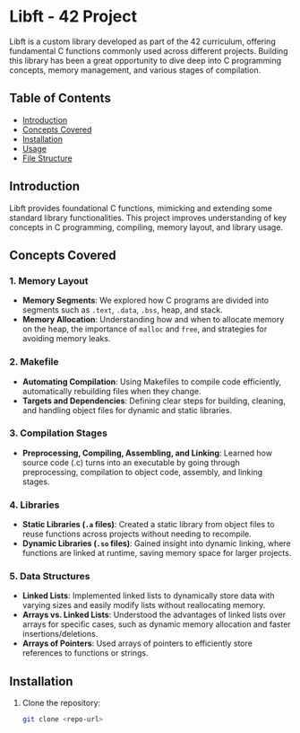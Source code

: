 # Libft - 42 Project

Libft is a custom library developed as part of the 42 curriculum, offering fundamental C functions commonly used across different projects. Building this library has been a great opportunity to dive deep into C programming concepts, memory management, and various stages of compilation.

## Table of Contents
- [Introduction](#introduction)
- [Concepts Covered](#concepts-covered)
- [Installation](#installation)
- [Usage](#usage)
- [File Structure](#file-structure)

## Introduction
Libft provides foundational C functions, mimicking and extending some standard library functionalities. This project improves understanding of key concepts in C programming, compiling, memory layout, and library usage.

## Concepts Covered

### 1. Memory Layout
   - **Memory Segments**: We explored how C programs are divided into segments such as `.text`, `.data`, `.bss`, heap, and stack.
   - **Memory Allocation**: Understanding how and when to allocate memory on the heap, the importance of `malloc` and `free`, and strategies for avoiding memory leaks.

### 2. Makefile
   - **Automating Compilation**: Using Makefiles to compile code efficiently, automatically rebuilding files when they change.
   - **Targets and Dependencies**: Defining clear steps for building, cleaning, and handling object files for dynamic and static libraries.

### 3. Compilation Stages
   - **Preprocessing, Compiling, Assembling, and Linking**: Learned how source code (.c) turns into an executable by going through preprocessing, compilation to object code, assembly, and linking stages.

### 4. Libraries
   - **Static Libraries (`.a` files)**: Created a static library from object files to reuse functions across projects without needing to recompile.
   - **Dynamic Libraries (`.so` files)**: Gained insight into dynamic linking, where functions are linked at runtime, saving memory space for larger projects.

### 5. Data Structures
   - **Linked Lists**: Implemented linked lists to dynamically store data with varying sizes and easily modify lists without reallocating memory.
   - **Arrays vs. Linked Lists**: Understood the advantages of linked lists over arrays for specific cases, such as dynamic memory allocation and faster insertions/deletions.
   - **Arrays of Pointers**: Used arrays of pointers to efficiently store references to functions or strings.

## Installation

1. Clone the repository:
   ```bash
   git clone <repo-url>
